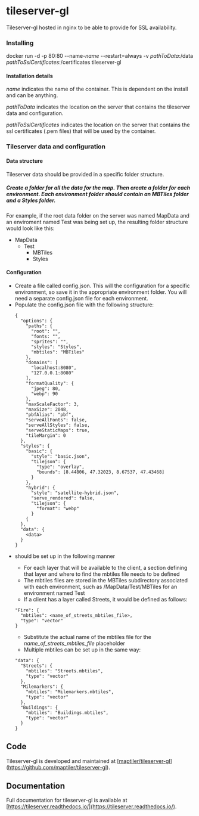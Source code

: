 # tileserver-gl
Tileserver-gl hosted in nginx to be able to provide for SSL availability.  

### Installing
docker run -d -p 80:80 --name-*name* --restart=always -v *pathToData*:/data *pathToSslCertificates*:/certificates tileserver-gl
#### Installation details
*name* indicates the name of the container.  This is dependent on the install and can be anything.

*pathToData* indicates the location on the server that contains the tileserver data and configuration.

*pathToSslCertificates* indicates the location on the server that contains the ssl certificates (.pem files) that will be used by the container.

### Tileserver data and configuration
#### Data structure
Tileserver data should be provided in a specific folder structure.

##### Create a folder for all the data for the map.  Then create a folder for each environment.  Each environment folder should contain an MBTiles folder and a Styles folder.

For example, if the root data folder on the server was named MapData and an enviroment named Test was being set up, the resulting folder structure would look like this:
* MapData
  * Test
    * MBTiles
    * Styles

#### Configuration
* Create a file called config.json.  This will the configuration for a specific environment, so save it in the appropriate environment folder.  You will need a separate config.json file for each environment.
* Populate the config.json file with the following structure:
  ``` 
  {
    "options": {
      "paths": {
        "root": "",
        "fonts: "",
        "sprites": "",
        "styles": "Styles",
        "mbtiles": "MBTiles"
      },
      "domains": [
        "localhost:8080",
        "127.0.0.1:8080"
      ],
      "formatQuality": {
        "jpeg": 80,
        "webp": 90
      },
      "maxScaleFactor": 3,
      "maxSize": 2048,
      "pbfAlias": "pbf",
      "serveAllFonts": false,
      "serveAllStyles": false,
      "serveStaticMaps": true,
      "tileMargin": 0
    },
    "styles": {
      "basic": {
        "style": "basic.json",
        "tilejson": {
          "type": "overlay",
          "bounds": [8.44806, 47.32023, 8.67537, 47.43468]
        }
      },
      "hybrid": {
        "style": "satellite-hybrid.json",
        "serve_rendered": false,
        "tilejson": {
          "format": "webp"
        }
      {
    },
    "data": {
      <data>
    }
  }
  ```
* <data> should be set up in the following manner
  * For each layer that will be available to the client, a section defining that layer and where to find the mbtiles file needs to be defined
  * The mbtiles files are stored in the MBTiles subdirectory associated with each environment, such as /MapData/Test/MBTiles for an environment named Test
  * If a client has a layer called Streets, it would be defined as follows:
  ```
  "Fire": {
    "mbtiles": <name_of_streets_mbtiles_file>,
    "type": "vector"
  }
  ```
  * Substitute the actual name of the mbtiles file for the *name_of_streets_mbtiles_file* placeholder
  * Multiple mbtiles can be set up in the same way:
  ```
  "data": {
    "Streets": {
      "mbtiles": "Streets.mbtiles",
      "type": "vector"
    },
    "Milemarkers": {
      "mbtiles": "Milemarkers.mbtiles",
      "type": "vector"
    },
    "Buildings": {
      "mbtiles": "Buildings.mbtiles",
      "type": "vector"
    }
  }
  ```
  
## Code
Tileserver-gl is developed and maintained at [[maptiler/tileserver-gl](https://github.com/maptiler/tileserver-gl)](https://github.com/maptiler/tileserver-gl).  
  
## Documentation
Full documentation for tileserver-gl is available at [https://tileserver.readthedocs.io/](https://tileserver.readthedocs.io/). 
